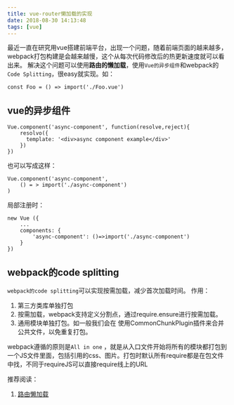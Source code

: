 ```yaml
---
title: vue-router懒加载的实现
date: 2018-08-30 14:13:48
tags: [vue]
---
```

最近一直在研究用vue搭建前端平台，出现一个问题，随着前端页面的越来越多，webpack打包构建是会越来越慢，这个从每次代码修改后的热更新速度就可以看出来。
解决这个问题可以使用**路由的懒加载**，使用`Vue的异步组件`和webpack的 `Code Splitting`，很easy就实现。如：
```
const Foo = () => import('./Foo.vue')
```

## vue的异步组件

```
Vue.component('async-component', function(resolve,reject){
    resolvo({
      template: '<div>async component example</div>'
    })
})

```
也可以写成这样：
```
Vue.component('async-component', 
    () = > import('./async-component')
)
```
局部注册时：
```
new Vue ({
    ...
    components: {
        'async-component': ()=>import('./async-component')
    }
})
```
## webpack的code splitting
`webpack的code splitting`可以实现按需加载，减少首次加载时间。
作用：
1. 第三方类库单独打包
2. 按需加载，webpack支持定义分割点，通过require.ensure进行按需加载。
3. 通用模块单独打包。如一般我们会在 使用CommonChunkPlugin插件来合并公共文件，以免重复打包。

webpack遵循的原则是`All in one` ，就是从入口文件开始将所有的模块都打包到一个JS文件里面，包括引用的css、图片。打包时默认所有require都是在包文件中找，不同于requireJS可以直接require线上的URL


推荐阅读：
1. [路由懒加载][1]


  [1]: https://panjiachen.github.io/vue-element-admin-site/zh/guide/advanced/lazy-loading.html